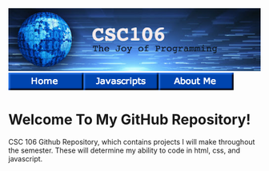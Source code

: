 <html>
<head>
  <title>OG's Github Repository</title>
  </head>
<img src = "banner.jpg"> <br>
<img src = "Home_button.png"><img src = "javascripts_button.png"><img src = "about_me_button.png">
<h1>Welcome To My GitHub Repository!</h1>
  <p>
  CSC 106 Github Repository, which contains projects I will make throughout the semester. These will determine my ability to code in html, css, and javascript. 
</p>
</html>
